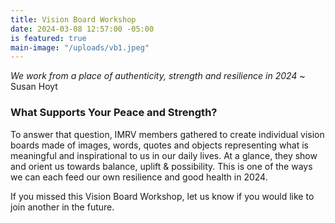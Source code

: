 ```yaml
---
title: Vision Board Workshop
date: 2024-03-08 12:57:00 -05:00
is featured: true
main-image: "/uploads/vb1.jpeg"
---
```


*We work from a place of authenticity, strength and resilience in 2024*
~ Susan Hoyt

### What Supports Your Peace and Strength?

To answer that question, IMRV members gathered to create individual vision boards made of images, words, quotes and objects representing what is meaningful and inspirational to us in our daily lives.   At a glance, they show and orient us towards balance, uplift & possibility. This is one of the ways we can each feed our own resilience and good health in 2024.

If you missed this Vision Board Workshop, let us know if you would like to join another in the future.